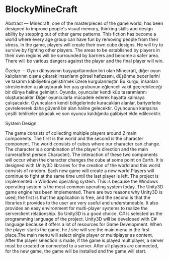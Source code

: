 # BlockyMineCraft
Abstract — Minecraft, one of the masterpieces of the game
world, has been designed to improve people's visual memory,
thinking skills and design ability by stepping out of other game
patterns. This fiction has become a world where every age group
can have fun by removing people from their stress.
In the game, players will create their own cube designs. He
will try to survive by fighting other players. The areas to be
established by players in their own regions will be surrounded by
barriers and become a safer area. There will be various dangers
against the player and the final player will win.

Özetçe — Oyun dünyasının başyapıtlarından biri olan
Minecraft, diğer oyun kalıplarının dışına çıkarak insanların görsel
hafızasını, düşünme becerilerini ve tasarım kabiliyetini
geliştirmek üzere kurgulanmıştır. Bu kurgu, insanları
streslerinden uzaklaştırarak her yaş grubunun eğlenceli vakit
geçirebileceği bir dünya haline gelmiştir.
Oyunda, oyuncular kendi küp tasarımlarını oluşturacaktır.
Diğer oyuncularla mücadele ederek hayatta kalmaya çalışacaktır.
Oyuncuların kendi bölgelerinde kuracakları alanlar, bariyerlerle
çevrelenerek daha güvenli bir alan haline gelecektir. Oyuncunun
karşısına çeşitli tehlikeler çıkacak ve son oyuncu kaldığında
galibiyet elde edilecektir.

System Design

  The game consists of collecting multiple players around
2 main components. The first is the world and the second is
the character component. The world consists of cubes where
our character can change. The character is a combination of
the player's direction and the main camera(first person
Character). The interaction of these two components will
occur when the character changes the cube at some point on
Earth. It is designed with Unity3D libraries for the creation
of the world and this world consists of random. Each new
game will create a new world.Players will continue to fight
at the same time until the last player is left. 
The project is implemented in Windows operating
system. This is because the Windows operating system is
the most common operating system today. The Unity3D
game engine has been implemented. There are two reasons
why Unity3D is used; the first is that the application is free,
and the second is that the libraries it provides to the user are
very useful and understandable. It also provides an easy
environment for multi-player systems to realize the serverclient relationship. So Unity3D is a good choice. C# is
selected as the programming language of the project.
Unity3D will be developed with C# language because it
offers a lot of resources for Game Development.
When the player starts the game, he / she will see the
main menu in the first place.The main menu will select
single player or multiplayer as content. After the player
selection is made, if the game is played multiplayer, a server
must be created or connected to a server. After all players
are connected, for the new game, the game will be installed
and the game will start.


